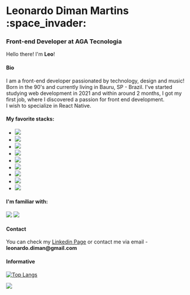 <h1>Leonardo Diman Martins :space_invader:</h1> 
<h3>Front-end Developer at <strong>AGA Tecnologia</strong></h3>

Hello there! I'm <strong>Leo</strong>!

<h4>Bio</h4>

I am a front-end developer passionated by technology, design and music! Born in the 90's and currently living in Bauru, SP - Brazil. I've started studying web development in 2021 and within around 2 months, I got my first job, where I discovered a passion for front end development. 
<br>
I wish to specialize in React Native.

<h4>My favorite stacks:</h4>

* <img src="https://img.shields.io/badge/React.js-61DAFB?logo=react&logoColor=black&style=flat" />
* <img src="https://img.shields.io/badge/Vue.js-4FC08D?logo=vue.js&logoColor=white&style=flat" />
* <img src="https://img.shields.io/badge/Node.js-339933?logo=node.js&logoColor=white&style=flat" />
* <img src="https://img.shields.io/badge/TailwindCSS-06B6D4?logo=tailwindcss&logoColor=white&style=flat" />
* <img src="https://img.shields.io/badge/BootstrapCSS-7952B3?logo=bootstrap&logoColor=white&style=flat" />
* <img src="https://img.shields.io/badge/JavaScript-F7DF1E?logo=javascript&logoColor=black&style=flat" />
* <img src="https://img.shields.io/badge/MySQL-4479A1?logo=mysql&logoColor=white&style=flat" />
* <img src="https://img.shields.io/badge/Laravel-FF2D20?logo=laravel&logoColor=white&style=flat" />
* <img src="https://img.shields.io/badge/React Native-61DAFB?logo=react&logoColor=black&style=flat" />

<h4>I'm familiar with:</h4>
<img src="https://img.shields.io/badge/Windows-0078D6?logo=windows&logoColor=white&style=flat" />
<img src="https://img.shields.io/badge/Linux-FCC624?logo=linux&logoColor=black&style=flat" />

<h4>Contact</h4>
You can check my <a href="https://www.linkedin.com/in/leonardodiman/" target="_blank">Linkedin Page</a> or contact me via email - <strong>leonardo.diman@gmail.com</strong>

<h4>Informative</h4>

[![Top Langs](https://github-readme-stats.vercel.app/api/top-langs/?username=leodiman182)](https://github.com/anuraghazra/github-readme-stats)

<img src="https://github-readme-stats.vercel.app/api?username=leodiman182&count_private=true&theme=radical&show_icons=true" />
